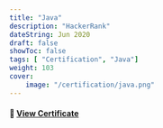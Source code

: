 ```yaml
---
title: "Java"
description: "HackerRank"
dateString: Jun 2020
draft: false
showToc: false
tags: [ "Certification", "Java"]
weight: 103
cover:
    image: "/certification/java.png"
---
```


#### 🔗 [View Certificate](https://www.hackerrank.com/certificates/c4dd6d436513)